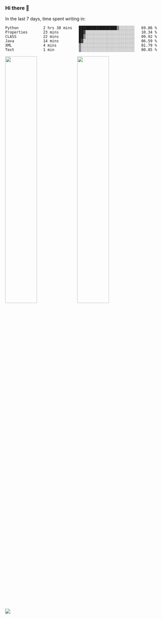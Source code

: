 ### Hi there 👋

In the last 7 days, time spent writing in:

<!--START_SECTION:waka-->

```text
Python           2 hrs 38 mins   █████████████████▒░░░░░░░   69.86 %
Properties       23 mins         ██▓░░░░░░░░░░░░░░░░░░░░░░   10.34 %
CLASS            22 mins         ██▒░░░░░░░░░░░░░░░░░░░░░░   09.92 %
Java             14 mins         █▓░░░░░░░░░░░░░░░░░░░░░░░   06.59 %
XML              4 mins          ▒░░░░░░░░░░░░░░░░░░░░░░░░   01.79 %
Text             1 min           ▒░░░░░░░░░░░░░░░░░░░░░░░░   00.85 %
```

<!--END_SECTION:waka-->

<img src="https://wakatime.com/share/@jimtje/5d0c92de-08f8-4a72-8f2f-6a9693d1e318.svg" width=45% height=45%> <img src="https://wakatime.com/share/@jimtje/501498ae-bda5-4da7-a89d-b40bcdd5556d.svg" width=45% height=45%>

![](https://hit.yhype.me/github/profile?user_id=43537315)
